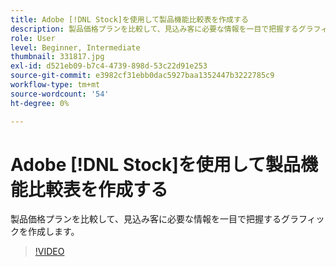 ```yaml
---
title: Adobe [!DNL Stock]を使用して製品機能比較表を作成する
description: 製品価格プランを比較して、見込み客に必要な情報を一目で把握するグラフィックを作成します。
role: User
level: Beginner, Intermediate
thumbnail: 331817.jpg
exl-id: d521eb09-b7c4-4739-898d-53c22d91e253
source-git-commit: e3982cf31ebb0dac5927baa1352447b3222785c9
workflow-type: tm+mt
source-wordcount: '54'
ht-degree: 0%

---
```


# Adobe [!DNL Stock]を使用して製品機能比較表を作成する

製品価格プランを比較して、見込み客に必要な情報を一目で把握するグラフィックを作成します。

>[!VIDEO](https://video.tv.adobe.com/v/331817?hidetitle=true)

